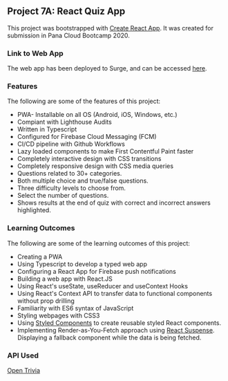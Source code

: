 ## Project 7A: React Quiz App

This project was bootstrapped with [Create React App](https://github.com/facebook/create-react-app). It was created for submission in Pana Cloud Bootcamp 2020.

### Link to Web App

The web app has been deployed to Surge, and can be accessed [here](https://quiz-pwa-project7a2.netlify.app/).

### Features
The following are some of the features of this project:
- PWA- Installable on all OS (Android, iOS, Windows, etc.)
- Compiant with Lighthouse Audits
- Written in Typescript
- Configured for Firebase Cloud Messaging (FCM)
- CI/CD pipeline with Github Workflows
- Lazy loaded components to make First Contentful Paint faster
- Completely interactive design with CSS transitions
- Completely responsive design with CSS media queries
- Questions related to 30+ categories.
- Both multiple choice and true/false questions.
- Three difficulty levels to choose from.
- Select the number of questions.
- Shows results at the end of quiz with correct and incorrect answers highlighted.

### Learning Outcomes
The following are some of the learning outcomes of this project:
- Creating a PWA
- Using Typescript to develop a typed web app
- Configuring a React App for Firebase push notifications
- Building a web app with React.JS
- Using React's useState, useReducer and useContext Hooks
- Using React's Context API to transfer data to functional components without prop drilling
- Familiarity with ES6 syntax of JavaScript
- Styling webpages with CSS3
- Using [Styled Components](https://styled-components.com/) to create reusable styled React components.
- Implementing Render-as-You-Fetch approach using [React Suspense](https://reactjs.org/docs/concurrent-mode-suspense.html). Displaying a fallback component while the data is being fetched.

### API Used
[Open Trivia](https://opentdb.com/api_config.php)
